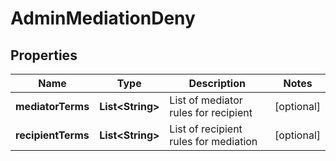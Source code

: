 

# AdminMediationDeny


## Properties

Name | Type | Description | Notes
------------ | ------------- | ------------- | -------------
**mediatorTerms** | **List&lt;String&gt;** | List of mediator rules for recipient |  [optional]
**recipientTerms** | **List&lt;String&gt;** | List of recipient rules for mediation |  [optional]



